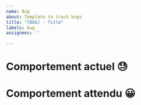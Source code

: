 ```yaml
---
name: Bug
about: Template to track bugs
title: "[BUG] - Title"
labels: bug
assignees: ''

---
```


# Comportement actuel 😓

# Comportement attendu 😀
